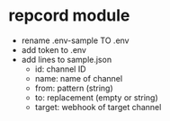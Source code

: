 # repcord module

- rename .env-sample TO .env
- add token to .env
- add lines to sample.json
  - id: channel ID
  - name: name of channel
  - from: pattern (string)
  - to: replacement (empty or string)
  - target: webhook of target channel
